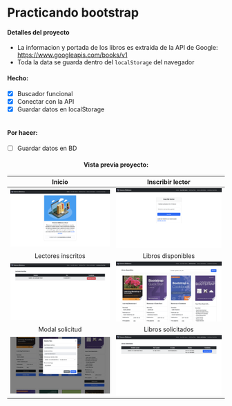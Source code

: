# Practicando bootstrap
#### Detalles del proyecto
- La informacion y portada de los libros es extraida de la API de Google: https://www.googleapis.com/books/v1
- Toda la data se guarda dentro del `localStorage` del navegador

#### Hecho:
- [x] Buscador funcional
- [x] Conectar con la API
- [x] Guardar datos en localStorage
<br></br>
#### Por hacer:
- [ ] Guardar datos en BD

<h4 align="center">Vista previa proyecto:</h4>

Inicio             |  Inscribir lector
:-:|:-:
![Inicio](preview/inicio.png?raw=true "Inicio")  |  ![Inscribir lector](preview/inscribir_lector.png?raw=true "Inscribir lector")
Lectores inscritos             |  Libros disponibles
![Lectores inscritos](preview/lectores_inscritos.png?raw=true "Lectores inscritos")  |  ![Libros disponibles](preview/libros_disponibles.png?raw=true "Libros disponibles")
Modal solicitud             |  Libros solicitados
![Modal solicitud](preview/modal_solicitud.png?raw=true "Modal solicitud")  |  ![Libros solicitados](preview/libros_solicitados.png?raw=true "Libros solicitados")

